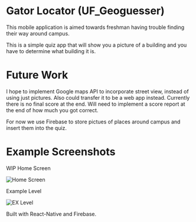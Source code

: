 # Gator Locator (UF_Geoguesser)
This mobile application is aimed towards freshman having trouble finding their way around campus.

This is a simple quiz app that will show you a picture of a building and you have to determine what building it is.

# Future Work
I hope to implement Google maps API to incorporate street view, instead of using just pictures. Also could transfer it to be a web app instead. Currently there is no final score at the end. Will need to implement a score report at the end of how much you got correct.

For now we use Firebase to store pictues of places around campus and insert them into the quiz.

# Example Screenshots
WIP Home Screen

![Home Screen](https://i.ibb.co/3rCJHVn/Home-Screen.png)

Example Level

![EX Level](https://i.ibb.co/pJ4jr2V/Level-1.png)


Built with React-Native and Firebase.
